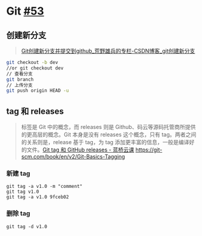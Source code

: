 # Git [#53](https://github.com/vhxubo/blog/issues/53)

## 创建新分支
> [Git创建新分支并提交到github_荒野雄兵的专栏-CSDN博客_git创建新分支](https://blog.csdn.net/daerzei/article/details/79530418)

```bash
git checkout -b dev
//or git checkout dev
// 查看分支
git branch
// 上传分支
git push origin HEAD -u
```

## tag 和 releases

> 标签是 Git 中的概念，而 releases 则是 Github、码云等源码托管商所提供的更高层的概念。Git 本身是没有 releases 这个概念，只有 tag。两者之间的关系则是，release 基于 tag，为 tag 添加更丰富的信息，一般是编译好的文件。[Git tag 和 GitHub releases - 蓝桥云课](https://www.lanqiao.cn/courses/reports/1379575/)
> https://git-scm.com/book/en/v2/Git-Basics-Tagging

### 新建 tag

```
git tag -a v1.0 -m "comment"
git tag v1.0
git tag -a v1.0 9fceb02
```

### 删除 tag

```
git tag -d v1.0
```
